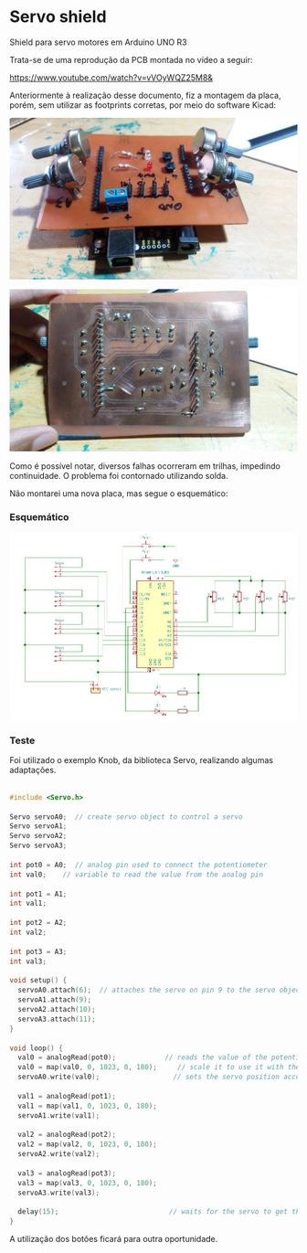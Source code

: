# Servo shield
Shield para servo motores em Arduino UNO R3

Trata-se de uma reprodução da PCB montada no vídeo a seguir: 

https://www.youtube.com/watch?v=vVOyWQZ25M8&

Anteriormente à realização desse documento, fiz a montagem da placa, porém, sem utilizar as footprints corretas, por meio do  software Kicad:

![](images/placa.jpg)

![](images/placa_verso.jpg)

Como é possível notar, diversos falhas ocorreram em trilhas, impedindo continuidade. O problema foi contornado utilizando solda.

Não montarei uma nova placa, mas segue o esquemático:

<h3>Esquemático</h3>

![](images/esquematico.png)


<h3>Teste</h3>

Foi utilizado o exemplo Knob, da biblioteca Servo, realizando algumas adaptações. 


```c

#include <Servo.h>

Servo servoA0;  // create servo object to control a servo
Servo servoA1;
Servo servoA2;
Servo servoA3;

int pot0 = A0;  // analog pin used to connect the potentiometer
int val0;    // variable to read the value from the analog pin

int pot1 = A1;  
int val1; 

int pot2 = A2;  
int val2; 

int pot3 = A3;  
int val3;
 
void setup() {
  servoA0.attach(6);  // attaches the servo on pin 9 to the servo object
  servoA1.attach(9);
  servoA2.attach(10);
  servoA3.attach(11);
}

void loop() {
  val0 = analogRead(pot0);            // reads the value of the potentiometer (value between 0 and 1023)
  val0 = map(val0, 0, 1023, 0, 180);     // scale it to use it with the servo (value between 0 and 180)
  servoA0.write(val0);                  // sets the servo position according to the scaled value
  
  val1 = analogRead(pot1);            
  val1 = map(val1, 0, 1023, 0, 180);     
  servoA1.write(val1);      

  val2 = analogRead(pot2);            
  val2 = map(val2, 0, 1023, 0, 180);     
  servoA2.write(val2);      

  val3 = analogRead(pot3);            
  val3 = map(val3, 0, 1023, 0, 180);     
  servoA3.write(val3);      
  
  delay(15);                           // waits for the servo to get there
}
```





A utilização dos botões ficará para outra oportunidade.
